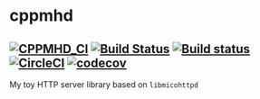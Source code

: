# cppmhd
[![CPPMHD_CI](https://github.com/Athenacle/cppmhd/actions/workflows/CI.yml/badge.svg?branch=master)](https://github.com/Athenacle/cppmhd/actions/workflows/CI.yml)
[![Build Status](https://athenacle.visualstudio.com/cppmhd/_apis/build/status/cppmhd?branchName=master)](https://athenacle.visualstudio.com/cppmhd/_build/latest?definitionId=3&branchName=master)
[![Build status](https://ci.appveyor.com/api/projects/status/0k12bq758gei1p9l/branch/master?svg=true)](https://ci.appveyor.com/project/Athenacle/cppmhd/branch/master)
[![CircleCI](https://circleci.com/github/Athenacle/cppmhd.svg?style=svg)](https://circleci.com/pipelines/github/Athenacle/cppmhd?branch=master)
[![codecov](https://codecov.io/gh/Athenacle/cppmhd/branch/master/graph/badge.svg?token=1k7JjD32HH)](https://codecov.io/gh/Athenacle/cppmhd)
---
My toy HTTP server library based on `libmicohttpd`
